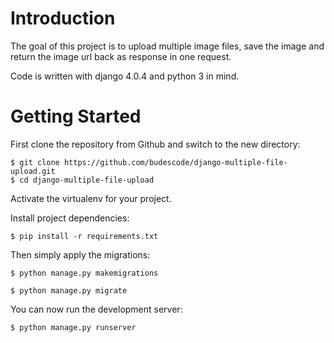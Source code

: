 
# Introduction

The goal of this project is to upload multiple image files, save the image and return the image url back as response in one request.

Code is written with django 4.0.4 and python 3 in mind.

      

# Getting Started

First clone the repository from Github and switch to the new directory:

    $ git clone https://github.com/budescode/django-multiple-file-upload.git
    $ cd django-multiple-file-upload
    
Activate the virtualenv for your project.
    
Install project dependencies:

    $ pip install -r requirements.txt
    
    
Then simply apply the migrations:

    $ python manage.py makemigrations
    
    $ python manage.py migrate
    

You can now run the development server:

    $ python manage.py runserver
